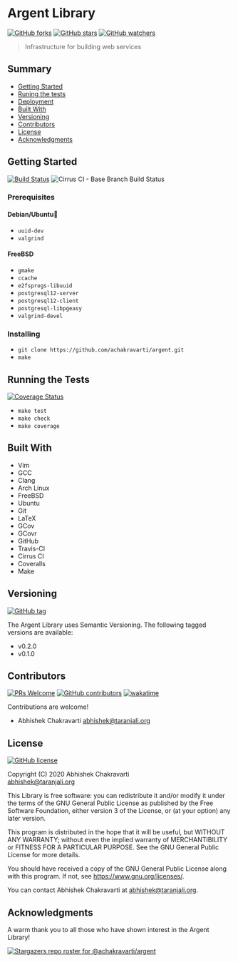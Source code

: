 # Argent Library  
[![GitHub forks](https://img.shields.io/github/forks/achakravarti/argent.svg?style=social&label=Fork&maxAge=2592000)](https://github.com/achakravarti/argent/network/)
[![GitHub stars](https://img.shields.io/github/stars/achakravarti/argent.svg?style=social&label=Star&maxAge=2592000)](https://github.com/achakravarti/argent/stargazers/)
[![GitHub watchers](https://img.shields.io/github/watchers/achakravarti/argent.svg?style=social&label=Watch&maxAge=2592000)](https://github.com/achakravarti/argent/watchers/)

> Infrastructure for building web services



## Summary
  - [Getting Started](#getting-started)
  - [Runing the tests](#running-the-tests)
  - [Deployment](#deployment)
  - [Built With](#built-with)
  - [Versioning](#versioning)
  - [Contributors](#contributors)
  - [License](#license)
  - [Acknowledgments](#acknowledgments)


## Getting Started  
[![Build Status](https://travis-ci.com/achakravarti/argent.svg?branch=master)](https://travis-ci.com/achakravarti/argent?branch=master) ![Cirrus CI - Base Branch Build Status](https://img.shields.io/cirrus/github/achakravarti/argent?style=plastic)  


### Prerequisites

#### Debian/Ubuntu
  - `uuid-dev`
  - `valgrind`

#### FreeBSD
  - `gmake`
  - `ccache`
  - `e2fsprogs-libuuid`
  - `postgresql12-server`
  - `postgresql12-client`
  - `postgresql-libpgeasy`
  - `valgrind-devel`


### Installing
  - `git clone https://github.com/achakravarti/argent.git`
  - `make`


## Running the Tests  
[![Coverage Status](https://coveralls.io/repos/github/achakravarti/argent/badge.svg?branch=master)](https://coveralls.io/github/achakravarti/argent?branch=master)

  - `make test`
  - `make check`
  - `make coverage`


## Built With
  - Vim
  - GCC
  - Clang
  - Arch Linux
  - FreeBSD
  - Ubuntu
  - Git
  - LaTeX
  - GCov
  - GCovr
  - GitHub
  - Travis-CI
  - Cirrus CI
  - Coveralls
  - Make


## Versioning  
[![GitHub tag](https://img.shields.io/github/tag/achakravarti/argent.svg)](https://github.com/achakravarti/argent/tags/)

The Argent Library uses Semantic Versioning. The following tagged versions are
available:
  - v0.2.0
  - v0.1.0


## Contributors  
[![PRs Welcome](https://img.shields.io/badge/PRs-welcome-blue.svg)](http://makeapullrequest.com) [![GitHub contributors](https://img.shields.io/github/contributors/achakravarti/argent.svg)](https://github.com/achakravarti/argent/graphs/contributors/)
[![wakatime](https://wakatime.com/badge/github/achakravarti/argent.svg)](https://wakatime.com/badge/github/achakravarti/argent)

Contributions are welcome!

  - Abhishek Chakravarti <abhishek@taranjali.org>


## License 
[![GitHub license](https://img.shields.io/github/license/achakravarti/argent.svg)](https://github.com/achakravarti/argent/blob/master/LICENSE)

Copyright (C) 2020 Abhishek Chakravarti  
<abhishek@taranjali.org>
 
This Library is free software: you can redistribute it and/or modify it under
the terms of the GNU General Public License as published by the Free Software
Foundation, either version 3 of the License, or (at your option) any later
version.

This program is distributed in the hope that it will be useful, but WITHOUT
ANY WARRANTY; without even the implied warranty of MERCHANTIBILITY or FITNESS
FOR A PARTICULAR PURPOSE. See the GNU General Public License for more
details.

You should have received a copy of the GNU General Public License along with
this program. If not, see <https://www.gnu.org/licenses/>.

You can contact Abhishek Chakravarti at <abhishek@taranjali.org>.


## Acknowledgments
A warm thank you to all those who have shown interest in the Argent Library!

[![Stargazers repo roster for @achakravarti/argent](https://reporoster.com/stars/achakravarti/argent)](https://github.com/achakravarti/argent/stargazers)


